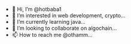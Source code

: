 - 👋 Hi, I’m @hotbaba1
- 👀 I’m interested in web development, crypto...
- 🌱 I’m currently learning java...
- 💞️ I’m looking to collaborate on algochain...
- 📫 How to reach me @othamm...

<!---
hotbaba1/hotbaba1 is a ✨ special ✨ repository because its `README.md` (this file) appears on your GitHub profile.
You can click the Preview link to take a look at your changes.
--->
